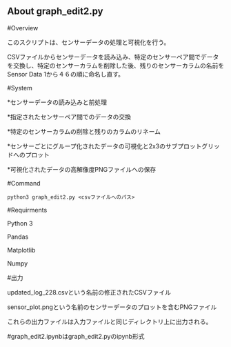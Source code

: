## About graph_edit2.py

#Overview

このスクリプトは、センサーデータの処理と可視化を行う。

CSVファイルからセンサーデータを読み込み、特定のセンサーペア間でデータを交換し、特定のセンサーカラムを削除した後、残りのセンサーカラムの名前をSensor Data 1から４６の順に命名し直す。

#System

*センサーデータの読み込みと前処理　

*指定されたセンサーペア間でのデータの交換　

*特定のセンサーカラムの削除と残りのカラムのリネーム　

*センサーごとにグループ化されたデータの可視化と2x3のサブプロットグリッドへのプロット　　

*可視化されたデータの高解像度PNGファイルへの保存

#Command

```
python3 graph_edit2.py <csvファイルへのパス>
```

#Requirments

Python 3

Pandas

Matplotlib

Numpy

#出力

updated_log_228.csvという名前の修正されたCSVファイル

sensor_plot.pngという名前のセンサーデータのプロットを含むPNGファイル

これらの出力ファイルは入力ファイルと同じディレクトリ上に出力される。

#graph_edit2.ipynbはgraph_edit2.pyのipynb形式
